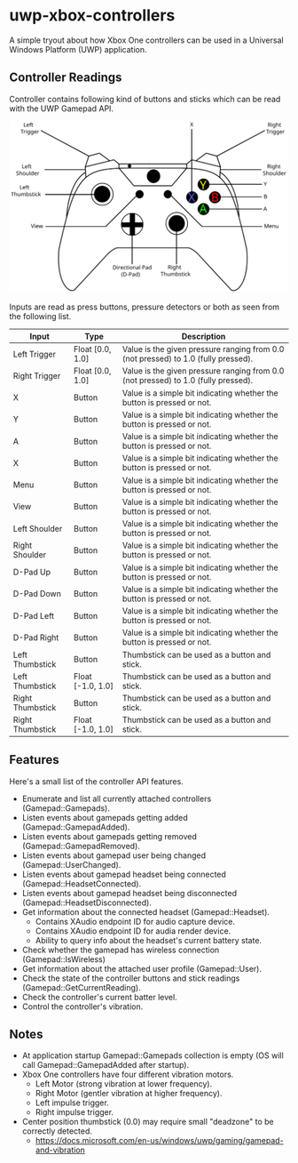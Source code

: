 # uwp-xbox-controllers
A simple tryout about how Xbox One controllers can be used in a Universal Windows Platform (UWP) application.

## Controller Readings
Controller contains following kind of buttons and sticks which can be read with the UWP Gamepad API.

![alt text](https://github.com/toivjon/uwp-xbox-controllers/blob/master/Images/xbox-controller.svg "Xbox One Controller")

Inputs are read as press buttons, pressure detectors or both as seen from the following list.

| Input            | Type              | Description                                   |
| ---------------- | ----------------- | --------------------------------------------- |
| Left Trigger     | Float [0.0, 1.0]  | Value is the given pressure ranging from 0.0 (not pressed) to 1.0 (fully pressed). |
| Right Trigger	   | Float [0.0, 1.0]  | Value is the given pressure ranging from 0.0 (not pressed) to 1.0 (fully pressed). |
| X                | Button            | Value is a simple bit indicating whether the button is pressed or not.             |
| Y                | Button            | Value is a simple bit indicating whether the button is pressed or not.             |
| A                | Button            | Value is a simple bit indicating whether the button is pressed or not.             |
| X                | Button            | Value is a simple bit indicating whether the button is pressed or not.             |
| Menu             | Button            | Value is a simple bit indicating whether the button is pressed or not.             |
| View             | Button            | Value is a simple bit indicating whether the button is pressed or not.             |
| Left Shoulder    | Button            | Value is a simple bit indicating whether the button is pressed or not.             |
| Right Shoulder   | Button            | Value is a simple bit indicating whether the button is pressed or not.             |
| D-Pad Up		   | Button            | Value is a simple bit indicating whether the button is pressed or not.             |
| D-Pad Down       | Button            | Value is a simple bit indicating whether the button is pressed or not.             |
| D-Pad Left	   | Button            | Value is a simple bit indicating whether the button is pressed or not.             |
| D-Pad Right	   | Button            | Value is a simple bit indicating whether the button is pressed or not.             |
| Left Thumbstick  | Button            | Thumbstick can be used as a button and stick. |
| Left Thumbstick  | Float [-1.0, 1.0] | Thumbstick can be used as a button and stick. |
| Right Thumbstick | Button            | Thumbstick can be used as a button and stick. |
| Right Thumbstick | Float [-1.0, 1.0] | Thumbstick can be used as a button and stick. |

## Features
Here's a small list of the controller API features.

- Enumerate and list all currently attached controllers (Gamepad::Gamepads).
- Listen events about gamepads getting added (Gamepad::GamepadAdded).
- Listen events about gamepads getting removed (Gamepad::GamepadRemoved).
- Listen events about gamepad user being changed (Gamepad::UserChanged).
- Listen events about gamepad headset being connected (Gamepad::HeadsetConnected).
- Listen events about gamepad headset being disconnected (Gamepad::HeadsetDisconnected).
- Get information about the connected headset (Gamepad::Headset).
  - Contains XAudio endpoint ID for audio capture device.
  - Contains XAudio endpoint ID for audia render device.
  - Ability to query info about the headset's current battery state.
- Check whether the gamepad has wireless connection (Gamepad::IsWireless)
- Get information about the attached user profile (Gamepad::User).
- Check the state of the controller buttons and stick readings (Gamepad::GetCurrentReading).
- Check the controller's current batter level.
- Control the controller's vibration.

## Notes

- At application startup Gamepad::Gamepads collection is empty (OS will call Gamepad::GamepadAdded after startup).
- Xbox One controllers have four different vibration motors.
  - Left Motor (strong vibration at lower frequency).
  - Right Motor (gentler vibration at higher frequency).
  - Left impulse trigger.
  - Right impulse trigger.
- Center position thumbstick (0.0) may require small "deadzone" to be correctly detected.
  - https://docs.microsoft.com/en-us/windows/uwp/gaming/gamepad-and-vibration